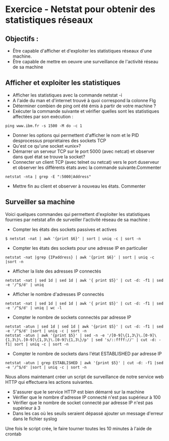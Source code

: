 # Exercice - Netstat pour obtenir des statistiques réseaux 

## Objectifs :
* Être capable d'afficher et d'exploiter les statistiques réseaux d'une machine.
* Être capable de mettre en oeuvre une surveillance de l'activité réseau de sa machine

## Afficher et exploiter les statistiques

* Afficher les statistiques avec la commande netstat -i
* A l'aide du man et d'internet trouvé à quoi correspond la colonne Flg 
* Déterminer combien de ping ont été émis à partir de votre machine ? 
* Exécuter la commande suivante et vérifier quelles sont les statistiques affectées par son exécution : 
```
ping www.ibm.fr -s 1500 -M do -c 1
```
* Donner les options qui permettent d'afficher le nom et le PID desprocessus propriétaires des sockets TCP
* Qu'est ce qu'une socket «unix»?
* Démarrer un serveur TCP sur le port 5000 (avec netcat) et observer dans quel état se trouve la socket?
* Connecter un client TCP (avec telnet ou netcat) vers le port duserveur et observer les différents états avec la commande suivante.Commenter
```
netstat -nta | grep -E ":5000|Address"
```
* Mettre fin au client et observer à nouveau les états. Commenter

## Surveiller sa machine

Voici quelques commandes qui permettent d'exploiter les statistiques fournies par netstat afin de surveiller l'activité réseau de sa machine :

* Compter les états des sockets passives et actives
```
$ netstat -nat | awk '{print $6}' | sort | uniq -c | sort -n
```
* Compter les états des sockets pour une adresse IP en particulier
```
netstat -nat |grep {IPaddress} | awk '{print $6}' | sort | uniq -c |sort -n
```
* Afficher la liste des adresses IP connectés
```
netstat -nat | sed 1d | sed 1d | awk '{ print $5}' | cut -d: -f1 | sed -e '/^$/d' | uniq
```
* Afficher le nombre d'adresses IP connectés 
```
netstat -nat | sed 1d | sed 1d | awk '{ print $5}' | cut -d: -f1 | sed -e '/^$/d' | uniq | wc -l
```
* Compter le nombre de sockets connectés par adresse IP
```
netstat -atun | sed 1d | sed 1d | awk '{print $5}' | cut -d: -f1 | sed -e '/^$/d' |sort | uniq -c | sort -n
netstat -atun | awk '{print $5}' | sed -n -e '/[0-9]\{1,3\}\.[0-9]\{1,3\}\.[0-9]\{1,3\}\.[0-9]\{1,3\}/p' | sed 's/::ffff://' | cut -d: -f1| sort | uniq -c | sort -n
```
* Compter le nombre de sockets dans l'état ESTABLISHED par adresse IP
```
netstat -atun | grep ESTABLISHED | awk '{print $5}' | cut -d: -f1 |sed -e '/^$/d' |sort | uniq -c | sort -n
```


Nous allons maintenant créer un script de surveillance de notre service web HTTP qui effectuera les actions suivantes. 
* S'assurer que le service HTTP est bien démarré sur la machine
* Vérifier que le nombre d'adresse IP connecté n'est pas supérieur à 100 
* Vérifier que le nombre de socket connecté par adresse IP n'est pas supérieur à 3 
* Dans les cas où les seuils seraient dépassé ajouter un message d'erreur dans le fichier syslog

Une fois le script crée, le faire tourner toutes les 10 minutes à l'aide de crontab
